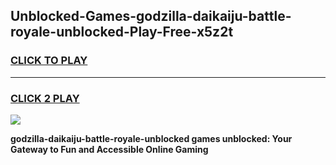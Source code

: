 
## Unblocked-Games-godzilla-daikaiju-battle-royale-unblocked-Play-Free-x5z2t
<h3>
<a href="https://premium76.site?title=godzilla-daikaiju-battle-royale-unblocked&ref=18A1">CLICK TO PLAY</a></h3>
<hr>

<h3>
<a href="https://premium76.site?title=godzilla-daikaiju-battle-royale-unblocked&ref=18A1">CLICK 2 PLAY</a>
  
</h3>

<a href="https://premium76.site?title=godzilla-daikaiju-battle-royale-unblocked&ref=18A1"><img src="https://clearcache.store/games.png"></a>


**godzilla-daikaiju-battle-royale-unblocked games unblocked: Your Gateway to Fun and Accessible Online Gaming**

